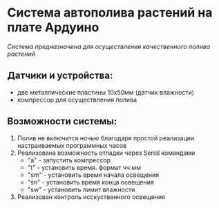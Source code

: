 # Система автополива растений на плате Ардуино

*Система предназначена для осуществления качественного полива растений*

## Датчики и устройства:

- две металлические пластины 10х50мм (датчик влажности)
- компрессор для осуществления полива

## Возможности системы:

1. Полив не включится ночью благодаря простой реализации настраиваемых программных часов
2. Реализована возможность отладки через Serial командами
	- "а" - запустить компрессор
	- "t" - установить время. формат чч:мм
    - "sm" - установить время начала освещения
    - "sn" - установить время конца освещения
    - "sw" - установить лимит влажности
3. Реализован контроль исскуственного освещения
